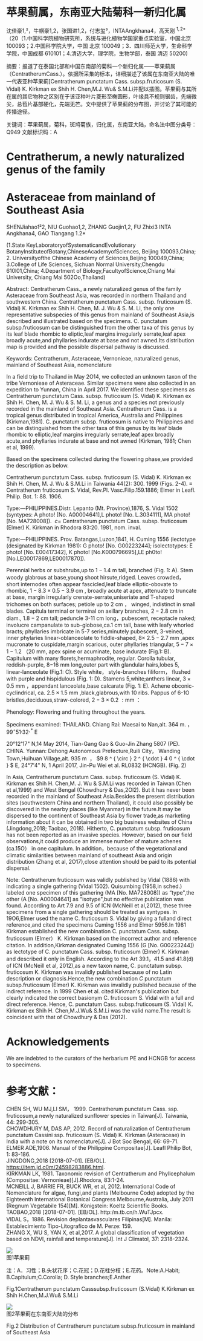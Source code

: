 # 苹果蓟属，东南亚大陆菊科一新归化属

沈佳豪1,²，牛帼豪1,2，张国进1,2，付志玺³，INTAAngkhana4，高天刚 $^ { 1 , 2 * }$ （20（1.中国科学院植物研究所，系统与进化植物学国家重点实验室，中国北京100093；2.中国科学院大学，中国 北京 100049；3．四川师范大学，生命科学学院，中国成都 610101；4.清迈大学，理学院，生物学部，泰国 清迈 50200)

摘要：报道了在泰国北部和中国东南部的菊科一个新归化属——苹果蓟属（CentratherumCass.）。依据所采集的标本，详细描述了该属在东南亚大陆的唯一代表亚种苹果蓟[Centratherum punctatum Cass. subsp.fruticosum (S. Vidal) K. Kirkman ex Shih H. Chen,M.J. Wu& S.M.Li并配以插图。苹果蓟与其所在属的其它物种之区别在于该亚种叶片菱形至椭圆形，叶缘具不规则锯齿，先端微尖，总苞片基部硬化，先端无芒。文中提供了苹果蓟的分布图，并讨论了其可能的传播途径。

关键词：苹果蓟属，菊科，斑鸠菊族，归化属，东南亚大陆，命名法中图分类号：Q949 文献标识码：A

# Centratherum, a newly naturalized genus of the family

# Asteraceae from mainland of Southeast Asia

SHENJiahao1²2, NIU Guohao1,2, ZHANG Guojin1,2, FU Zhixi3 INTA Angkhana4, GAO Tiangang 1.2\*

(1.State KeyLaboratoryofSystematicandEvolutionary BotanyInstituteofBotany,ChineseAcademyofSciences, Beijing 100093,China; 2. Universityofthe Chinese Academy of Sciences,Beijing 100049,China; 3.College of Life Sciences, Sichuan Normal University,Chengdu 610l01,China; 4.Department of Biology,FacultyofScience,Chiang Mai University, Chiang Mai 502Oo,Thailand)

Abstract: Centratherum Cass., a newly naturalized genus of the family Asteraceae from Southeast Asia, was recorded in northern Thailand and southwestern China. Centratherum punctatum Cass. subsp. fruticosum (S. Vidal) K. Kirkman ex Shih H. Chen, M. J. Wu & S. M. Li, the only one representative subspecies of this genus from mainland of Southeast Asia,is described and illustrated based on the specimens. C. punctatum subsp.fruticosum can be distinguished from the other taxa of this genus by its leaf blade rhombic to eliptic,leaf margins irregularly serrate,leaf apex broadly acute,and phyllaries indurate at base and not awned.Its distribution map is provided and the possible dispersal pathway is discussed.

Keywords: Centratherum, Asteraceae, Vernonieae, naturalized genus, mainland of Southeast Asia, nomenclature

In a field trip to Thailand in May 2O14, we collected an unknown taxon of the tribe Vernonieae of Asteraceae. Similar specimens were also collected in an expedition to Yunnan, China in April 2017. We identified these specimens as Centratherum punctatum Cass. subsp. fruticosum (S. Vidal) K. Kirkman ex Shih H. Chen, M. J. Wu & S. M. Li, a genus and a species not previously recorded in the mainland of Southeast Asia. Centratherum Cass. is a tropical genus distributed in tropical America, Australia and Philippines (Kirkman,1981). C. punctatum subsp. fruticosum is native to Philippines and can be distinguished from the other taxa of this genus by its leaf blade rhombic to elliptic,leaf margins irregularly serrate,leaf apex broadly acute,and phyllaries indurate at base and not awned (Kirkman, 1981; Chen et al, 1999).

Based on the specimens collected during the flowering phase,we provided the description as below.

Centratherum punctatum Cass. subsp. fruticosum (S. Vidal) K. Kirkman ex Shih H. Chen, M. J. Wu & S.M.Li in Taiwania 44(2): 300. 1999 (Figs. 2-4). $\equiv$ Centratherum fruticosum S. Vidal, Rev.Pl. Vasc.Filip.159.1886; Elmer in Leafl. Philip. Bot. 1: 88. 1906.

Type:—PHILIPPINES.Distr. Lepanto (Mt. Province),1876, S. Vidal 1502 (syntypes: A photo! [No. A00004641],L photo! [No. L.3034111], MA photo! [No. MA728008]). $\ c =$ Centratherum punctatum Cass. subsp. fruticosum (Elmer) K. Kirkman in Rhodora 83:20. 1981, nom. inval.

Type:—PHILIPPINES. Prov. Batangas,Luzon,1841, H. Cuming 1556 (lectotype (designated by Kirkman 1981): G photo! [No. G00223244]; isolectotypes: E photo! [No. E00417342], K photo! [No.K000796695],LE ph0to![No.LE00017869,LE00017870]).

Perennial herbs or subshrubs,up to $1 { - } 1 . 4 ~ \mathrm { m }$ tall, branched (Fig. 1: A). Stem woody glabrous at base,young shoot hirsute,ridged. Leaves crowded，short internodes often appear fascicled,leaf blade elliptic-obovate to rhombic, $1 { - } 8 . 3 \times 0 . 5 { - } 3 . 9 \ \mathrm { c m }$ , broadly acute at apex, attenuate to truncate at base, margin irregularly crenate-serrate,uniseriate and T-shaped trichomes on both surfaces; petiole up to $2 \ \mathrm { c m }$ ， winged, indistinct in small blades. Capitula terminal or terminal on axillary branches, $2 { - } 2 . 8 ~ \mathrm { c m }$ in diam., $1 . 8 { - } 2 ~ \mathrm { c m }$ tall; peduncle 3-11 cm long，pubescent, receptacle naked; involucre campanulate to sub-globose,ca.1 cm tall, base with leafy whorled bracts; phyllaries imbricate in 5-7 series,minutely pubescent, 3-veined, inner phylaries linear-oblanceolate to fiddle-shaped, $8 \times$ $2 . 5 { - } 2 . 7 ~ \mathrm { m m }$ ,apex mucronate to cuspidate,margin scarious, outer phyllaries triangular, $5 { - } 7 \times 1 { - } 1 . 2$ （20 mm, apex spine or acuminate, base indurate (Fig.1: B). Capitulum with many florets,hermaphrodite, regular. Corolla tubular, reddish-purple, $8 { \mathrm { - } } 1 6 \ \mathrm { m m }$ long,outer part with glandular hairs,lobes 5, linear-lanceolate (Fig.1: C). Style white， style-branches filiform， flushed with purple and hispidulous (Fig. 1: D). Stamens 5,white;anthers linear, $3 \times 0 . 5 ~ \mathrm { m m }$ ，appendant lanceolate,base calcarate (Fig. 1: E). Achene obconic-cyclindrical, ca. $2 . 5 \times 1 . 5 ~ \mathrm { m m }$ ,black,glabrous,with 10 ribs. Pappus of 6-1O bristles,deciduous,straw-colored, $2 { - } 3 \times 0 . 2 \ : \mathrm { m m }$ ：

Phenology: Flowering and fruiting throughout the years.

Specimens examined: THAILAND. Chiang Rai: Maesai to Nan,alt. $3 6 4 ~ \mathrm { { m } } .$ ， $9 9 ^ { \circ } 5 1 ^ { , } 3 2 ^ { , \ast } \mathrm { ~ E ~ }$

20°12'17" N,14 May 2014, Tian-Gang Gao & Guo-Jin Zhang 5807 (PE). CHINA. Yunnan: Dehong Autonomous Prefecture,Ruili City， Wanding Town,Huihuan Village,alt. $9 3 5 \mathrm { ~ m ~ }$ ， $9 8 ^ { \circ } 2 ^ { \cdot } 4 0 ^ { \cdot } $ E, 24°7'4" N, 1 April 2017, Jin-Pu Wei et al. RL0832 (HCNGB). (Fig. 2)

In Asia, Centratherum punctatum Cass. subsp. fruticosum (S. Vidal) K. Kirkman ex Shih H. Chen,M. J. Wu & S.M.Li was recorded in Taiwan (Chen et al,1999) and West Bengal (Chowdhury & Das,2Ol2). But it has never been recorded in the mainland of Southeast Asia.Besides the present distribution sites (southwestern China and northern Thailand), it could also possibly be discovered in the nearby places (like Myanmar) in the future.It may be dispersed to the continent of Southeast Asia by flower trade,as marketing information about it can be obtained in two big business websites of China (Jingdong,2018; Taobao, 2018). Hitherto, C. punctatum subsp. fruticosum has not been reported as an invasive species. However, based on our field observations,it could produce an immense number of mature achenes (ca.15O） in one capitulum. In addition，because of the vegetational and climatic similarities between mainland of southeast Asia and origin distribution (Zhang et al, 2O17),close attention should be paid to its potential dispersal.

Note: Centratherum fruticosum was validly published by Vidal (1886) with indicating a single gathering (Vidal 1502). Quisumbing (1958,in sched.) labeled one specimen of this gathering (MA [No. MA728008]) as “type",the other (A [No. A00004641] as “isotype",but no effective publication was found. According to Art 7.9 and 9.5 of ICN (McNeill et al,2012), these three specimens from a single gathering should be treated as syntypes. In 19O6,Elmer used the name C. fruticosum S. Vidal by giving a fulland direct reference,and cited the specimens Cuming 1556 and Elmer 5956.In 1981 Kirkman established the new combination C. punctatum Cass. subsp. fruticosum (Elmer） K. Kirkman based on the incorrect author and reference citation. In addition,Kirkman designated Cuming 1556 (G [No. G00223244]) as lectotype of C. punctatum Cass. subsp. fruticosum (Elmer) K. Kirkman and described it only in English. According to the Art 39.1，41.5 and 41.8(d) of ICN (McNeill et al, 2012),as a new taxon name, C. punctatum subsp. fruticosum K. Kirkman was invalidly published because of no Latin description or diagnosis.Hence,the new combination $C$ punctatum subsp.fruticosum (Elmer) K. Kirkman was invalidly published because of the indirect reference. In 1999 Chen et al. cited Kirkman's publication but clearly indicated the correct basionym C. fruticosum S. Vidal with a full and direct reference. Hence, C. punctatum Cass. subsp.fruticosum (S. Vidal) K. Kirkman ex Shih H. Chen,M.J.Wu& S.M.Li was the valid name.The result is coincident with that of Chowdhury & Das (2012).

# Acknowledgements

We are indebted to the curators of the herbarium PE and HCNGB for access to specimens.

# 参考文献：

CHEN SH, WU MJ,LI SM， 1999. Centratherum punctatum Cass. ssp. fruticosum,a newly naturalized sunflower species in Taiwan[J]. Taiwania, 44: 299-305.   
CHOWDHURY M, DAS AP, 2012. Record of naturalization of Centratherum punctatum Cassini ssp. fruticosum (S. Vidal) K. Kirkman (Asteraceae) in India with a note on its nomenclature[J]. J Bot Soc Bengal, 66: 69-71.   
ELMER ADE,1906. Manual of the Philippine Compositae[J]. Leafl Philip Bot, 1: 83-186.   
JINGDONG,2018 [2018-07-01]. [EB/OL]. https://item.jd.c0m/24598283886.html.   
KIRKMAN LK, 1981. Taxonomic revision of Centratherum and Phyllcephalum (Compositae: Vernonieae)[J].Rhodora, 83:1-24.   
MCNEILL J, BARRIE FR, BUCK WR, et al, 2012. International Code of Nomenclature for algae, fungi,and plants (Melbourne Code) adopted by the Eighteenth International Botanical Congress Melbourne,Australia, July 2011 (Regnum Vegetabile 154)[M]. Königstein: Koeltz Scientific Books.   
TAOBAO,2018 [2018-07-01]. [EB/OL]. http:/m.tb.cn/h.WuTJpcx.   
VIDAL S，1886. Revision deplantasvasculares Filipinas[M]. Manila: Establecimiento Tipo-Litografico de M. Perze: 159.   
ZHANG X, WU S, YAN X, et al,2017. A global classification of vegetation based on NDVI, rainfall and temperature[J]. Int J Climatol, 37: 2318-2324.

![](images/eb7f6b99c0f74d13b7d154ea1accb2a6585b7e508cf304daeaf4fcf9515ee93b.jpg)  
图1苹果蓟

注：A．习性；B.头状花序；C.花冠；D.花柱分枝；E.花药。Note:A.Habit; B.Capitulum;C.Corolla; D. Style branches;E.Anther

Fig.1Centratherum punctatum Casssubsp.fruticosum (S.Vidal) K.Kirkman ex Shih H.Chen,M.J.Wu& S.M.Li

![](images/1946c06e98eac140fedbcc61da04e8c5f0733fcf4075c1e8a89e5d7832315ce8.jpg)  
图2苹果蓟在东南亚大陆的分布

Fig.2 Distribution of Centratherum punctatum subsp.fruticosum in mainland of Southeast Asia